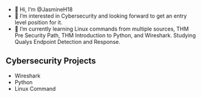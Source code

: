 - 👋 Hi, I’m @JasmineH18
- 👀 I’m interested in Cybersecurity and looking forward to get an entry level position for it.
- 🌱 I’m currently learning Linux commands from multiple sources, THM Pre Security Path, THM Introduction to Python, and Wireshark. Studying Qualys Endpoint Detection and Response.

Cybersecurity Projects
----------------------
* Wireshark
* Python
* Linux Command

<!---
JasmineH18/JasmineH18 is a ✨ special ✨ repository because its `README.md` (this file) appears on your GitHub profile.
You can click the Preview link to take a look at your changes.
--->
